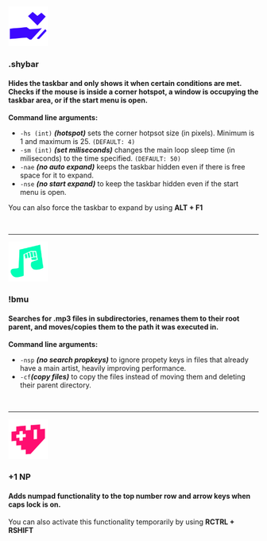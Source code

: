 <img src="https://github.com/mateo-ce/software-snacks/blob/master/.shybar/icon.png?raw=true" width="80"></img>
### \.shybar

#### Hides the taskbar and only shows it when certain conditions are met\. Checks if the mouse is inside a corner hotspot\, a window is occupying the taskbar area\, or if the start menu is open\.

**Command line arguments:**
- `-hs (int)` **_(hotspot)_** sets the corner hotpsot size (in pixels). Minimum is 1 and maximum is 25. `(DEFAULT: 4)`
- `-sm (int)` **_(set miliseconds)_** changes the main loop sleep time (in miliseconds) to the time specified. `(DEFAULT: 50)`
- `-nae` **_(no auto expand)_** keeps the taskbar hidden even if there is free space for it to expand.
- `-nse` **_(no start expand)_** to keep the taskbar hidden even if the start menu is open.

You can also force the taskbar to expand by using **ALT + F1** 

&nbsp;


___
<img src="https://github.com/mateo-ce/software-snacks/blob/master/!bmu/icon.png?raw=true" width="80"></img>
### !bmu

#### Searches for \.mp3 files in subdirectories\, renames them to their root parent\, and moves\/copies them to the path it was executed in\.

**Command line arguments:**
- `-nsp` **_(no search propkeys)_** to ignore propety keys in files that already have a main artist, heavily improving performance.
- `-cf`**_(copy files)_** to copy the files instead of moving them and deleting their parent directory.


&nbsp;


___
<img src="https://github.com/mateo-ce/software-snacks/blob/master/+1%20NP/icon.png?raw=true" width="80"></img>
### +1 NP

#### Adds numpad functionality to the top number row and arrow keys when caps lock is on.

You can also activate this functionality temporarily by using **RCTRL + RSHIFT** 
